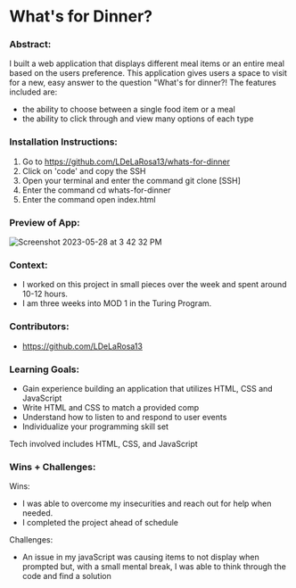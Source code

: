 # What's for Dinner? 

### Abstract:
[//]: <> (Briefly describe what you built and its features. What problem is the app solving? How does this application solve that problem?)
I built a web application that displays different meal items or an entire meal based on the users preference. This application gives users a space to visit for a new, easy answer to the question "What's for dinner?! The features included are:
  - the ability to choose between a single food item or a meal
  - the ability to click through and view many options of each type


### Installation Instructions:
[//]: <> (What steps does a person have to take to get your app cloned down and running?)
1. Go to https://github.com/LDeLaRosa13/whats-for-dinner
2. Click on 'code' and copy the SSH
3. Open your terminal and enter the command git clone [SSH]
4. Enter the command cd whats-for-dinner
5. Enter the command open index.html

### Preview of App:
[//]: <> (Provide ONE gif or screenshot of your application - choose the "coolest" piece of functionality to show off.)
![Screenshot 2023-05-28 at 3 42 32 PM](https://user-images.githubusercontent.com/124719454/241583436-521425ea-75a6-40ac-ae38-68a0aac2a3b0.png)

### Context:
[//]: <> (Give some context for the project here. How long did you have to work on it? How far into the Turing program are you?)
- I worked on this project in small pieces over the week and spent around 10-12 hours. 
- I am three weeks into MOD 1 in the Turing Program.

### Contributors:
[//]: <> (Who worked on this application? Link to their GitHubs.)
- https://github.com/LDeLaRosa13

### Learning Goals:
[//]: <> (What were the learning goals of this project? What tech did you work with?)
- Gain experience building an application that utilizes HTML, CSS and JavaScript
- Write HTML and CSS to match a provided comp
- Understand how to listen to and respond to user events
- Individualize your programming skill set

Tech involved includes HTML, CSS, and JavaScript

### Wins + Challenges:
[//]: <> (What are 2-3 wins you have from this project? What were some challenges you faced - and how did you get over them?)
Wins:
- I was able to overcome my insecurities and reach out for help when needed.
- I completed the project ahead of schedule

Challenges:
- An issue in my javaScript was causing items to not display when prompted but, with a small mental break, I was able to think through the code and find a solution